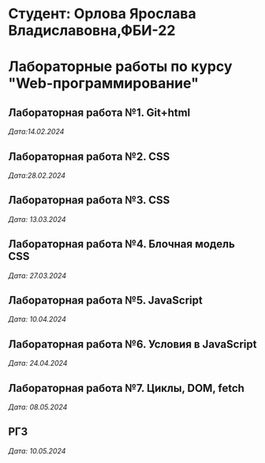 # Студент: Орлова Ярослава Владиславовна,ФБИ-22

# Лабораторные работы по курсу "Web-программирование"

## Лабораторная работа №1. Git+html

*Дата:14.02.2024*

## Лабораторная работа №2. CSS

*Дата:28.02.2024*

## Лабораторная работа №3. CSS

*Дата: 13.03.2024*

## Лабораторная работа №4. Блочная модель CSS

*Дата: 27.03.2024*

## Лабораторная работа №5. JavaScript

*Дата: 10.04.2024*

## Лабораторная работа №6. Условия в JavaScript

*Дата: 24.04.2024*

## Лабораторная работа №7. Циклы, DOM, fetch

*Дата: 08.05.2024*


## РГЗ

*Дата: 10.05.2024*

